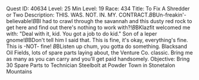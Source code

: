 Quest ID: 40634
Level: 25
Min Level: 19
Race: 434
Title: To Fix A Shredder or Two
Description: THIS. WAS. NOT. IN. MY. CONTRACT.$B$BUn-freakin'-believable!$B$BI had to crawl through the savannah and this dusty red rock to get here and find out there's nothing to work with?!$B$BKlazfit welcomed me with: "Deal with it, kid. You got a job to do kid." Son of a leper gnome!$B$BDon't tell him I said that. This is fine, it's okay, everything's fine. This is -NOT- fine! $B$BListen up chum, you gotta do something. Blacksand Oil Fields, lots of spare parts laying about, the Venture Co. classic. Bring me as many as you can carry and you'll get paid handsomely.
Objective: Bring 30 Spare Parts to Technician Steelbolt at Powder Town in Stonetalon Mountains
